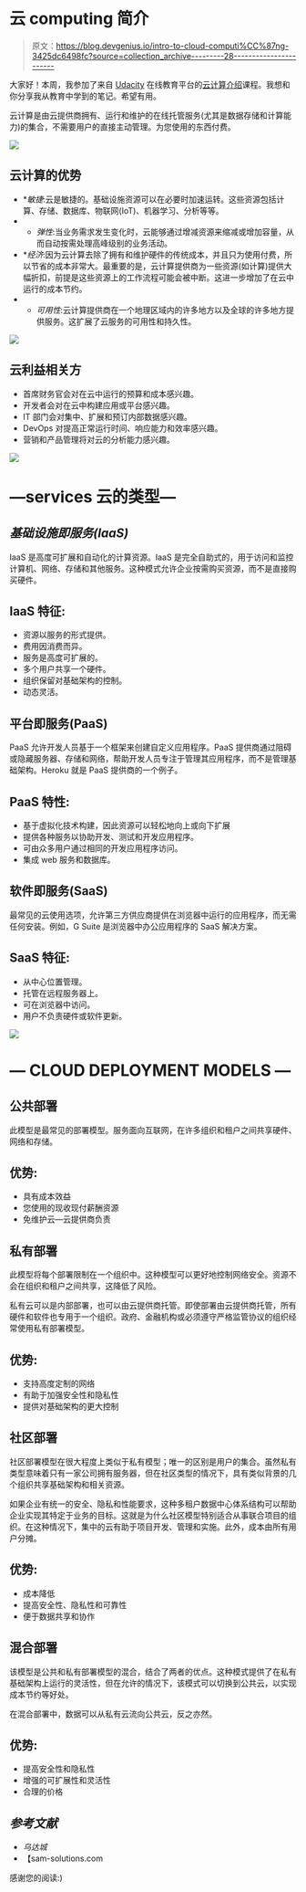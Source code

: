 # 云 computi̇ng 简介

> 原文：<https://blog.devgenius.io/intro-to-cloud-computi%CC%87ng-3425dc6498fc?source=collection_archive---------28----------------------->

大家好！本周，我参加了来自 [Udacity](https://www.udacity.com/) 在线教育平台的[云计算介绍](https://classroom.udacity.com/courses/ud080)课程。我想和你分享我从教育中学到的笔记。希望有用。

云计算是由云提供商拥有、运行和维护的在线托管服务(尤其是数据存储和计算能力)的集合，不需要用户的直接主动管理。为您使用的东西付费。

![](img/3b8e8d1f3b1884132ce6596a6a4c088f.png)

## 云计算的优势

*   **敏捷*:云是敏捷的。基础设施资源可以在必要时加速运转。这些资源包括计算、存储、数据库、物联网(IoT)、机器学习、分析等等。
*   * *弹性*:当业务需求发生变化时，云能够通过增减资源来缩减或增加容量，从而自动按需处理高峰级别的业务活动。
*   **经济*:因为云计算去除了拥有和维护硬件的传统成本，并且只为使用付费，所以节省的成本非常大。最重要的是，云计算提供商为一些资源(如计算)提供大幅折扣，前提是这些资源上的工作流程可能会被中断。这进一步增加了在云中运行的成本节约。
*   * *可用性*:云计算提供商在一个地理区域内的许多地方以及全球的许多地方提供服务。这扩展了云服务的可用性和持久性。

![](img/2c2127c33379dd60ea0ae957648e12b3.png)

## 云利益相关方

*   首席财务官会对在云中运行的预算和成本感兴趣。
*   开发者会对在云中构建应用或平台感兴趣。
*   IT 部门会对集中、扩展和预订内部数据感兴趣。
*   DevOps 对提高正常运行时间、响应能力和效率感兴趣。
*   营销和产品管理将对云的分析能力感兴趣。

![](img/e0781bd29d2219f88d49a7ec869c1d92.png)

# —servi̇ces 云的类型—

## *基础设施即服务(IaaS)*

IaaS 是高度可扩展和自动化的计算资源。IaaS 是完全自助式的，用于访问和监控计算机、网络、存储和其他服务。这种模式允许企业按需购买资源，而不是直接购买硬件。

## IaaS 特征:

*   资源以服务的形式提供。
*   费用因消费而异。
*   服务是高度可扩展的。
*   多个用户共享一个硬件。
*   组织保留对基础架构的控制。
*   动态灵活。

## 平台即服务(PaaS)

PaaS 允许开发人员基于一个框架来创建自定义应用程序。PaaS 提供商通过阻碍或隐藏服务器、存储和网络，帮助开发人员专注于管理其应用程序，而不是管理基础架构。Heroku 就是 PaaS 提供商的一个例子。

## PaaS 特性:

*   基于虚拟化技术构建，因此资源可以轻松地向上或向下扩展
*   提供各种服务以协助开发、测试和开发应用程序。
*   可由众多用户通过相同的开发应用程序访问。
*   集成 web 服务和数据库。

## 软件即服务(SaaS)

最常见的云使用选项，允许第三方供应商提供在浏览器中运行的应用程序，而无需任何安装。例如，G Suite 是浏览器中办公应用程序的 SaaS 解决方案。

## SaaS 特征:

*   从中心位置管理。
*   托管在远程服务器上。
*   可在浏览器中访问。
*   用户不负责硬件或软件更新。

![](img/1ff101a58854479da7331d0300053882.png)

# — CLOUD DEPLOYMENT MODELS —

## 公共部署

此模型是最常见的部署模型。服务面向互联网，在许多组织和租户之间共享硬件、网络和存储。

## 优势:

*   具有成本效益
*   您使用的现收现付薪酬资源
*   免维护云—云提供商负责

## 私有部署

此模型将每个部署限制在一个组织中。这种模型可以更好地控制网络安全。资源不会在组织和租户之间共享，这降低了风险。

私有云可以是内部部署，也可以由云提供商托管。即使部署由云提供商托管，所有硬件和软件也专用于一个组织。政府、金融机构或必须遵守严格监管协议的组织经常使用私有部署模型。

## 优势:

*   支持高度定制的网络
*   有助于加强安全性和隐私性
*   提供对基础架构的更大控制

## 社区部署

社区部署模型在很大程度上类似于私有模型；唯一的区别是用户的集合。虽然私有类型意味着只有一家公司拥有服务器，但在社区类型的情况下，具有类似背景的几个组织共享基础架构和相关资源。

如果企业有统一的安全、隐私和性能要求，这种多租户数据中心体系结构可以帮助企业实现其特定于业务的目标。这就是为什么社区模型特别适合从事联合项目的组织。在这种情况下，集中的云有助于项目开发、管理和实施。此外，成本由所有用户分摊。

## 优势:

*   成本降低
*   提高安全性、隐私性和可靠性
*   便于数据共享和协作

## 混合部署

该模型是公共和私有部署模型的混合，结合了两者的优点。这种模式提供了在私有基础架构上运行的灵活性，但在允许的情况下，该模式可以切换到公共云，以实现成本节约等好处。

在混合部署中，数据可以从私有云流向公共云，反之亦然。

## 优势:

*   提高安全性和隐私性
*   增强的可扩展性和灵活性
*   合理的价格

## *参考文献*

*   *乌达城*
*   【sam-solutions.com 

感谢您的阅读:)